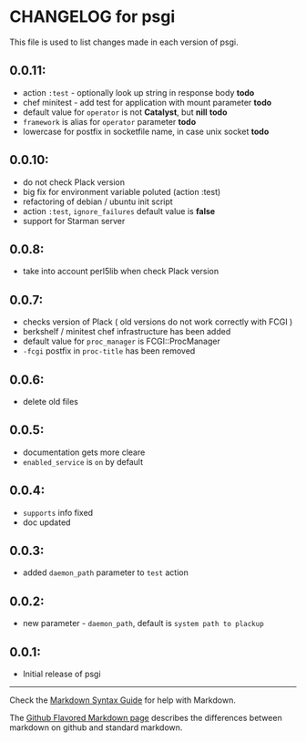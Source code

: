# CHANGELOG for psgi

This file is used to list changes made in each version of psgi.

## 0.0.11:
* action `:test` - optionally look up string in response body **todo**
* chef minitest -  add test for application with mount parameter **todo**
* default value for `operator` is not **Catalyst**, but **nill** **todo**
* `framework` is alias for `operator` parameter **todo**
* lowercase for postfix in socketfile name, in case unix socket **todo**

## 0.0.10:
* do not check Plack version
* big fix for environment variable poluted (action :test)
* refactoring of debian / ubuntu init script
* action `:test`, `ignore_failures` default value is **false**  
* support for Starman server


## 0.0.8:
* take into account perl5lib when check Plack version

## 0.0.7:
* checks version of Plack ( old versions do not work correctly with FCGI )
* berkshelf / minitest chef infrastructure has been added
* default value for `proc_manager` is FCGI::ProcManager
* `-fcgi` postfix in `proc-title` has been removed

## 0.0.6:
* delete old files

## 0.0.5:
* documentation gets more cleare
* `enabled_service` is `on` by default 

## 0.0.4:
* `supports` info fixed
* doc updated 

## 0.0.3:
* added `daemon_path` parameter to `test` action

## 0.0.2:
* new parameter - `daemon_path`, default is `system path to plackup`

## 0.0.1:

* Initial release of psgi

- - - 
Check the [Markdown Syntax Guide](http://daringfireball.net/projects/markdown/syntax) for help with Markdown.

The [Github Flavored Markdown page](http://github.github.com/github-flavored-markdown/) describes the differences between markdown on github and standard markdown.
